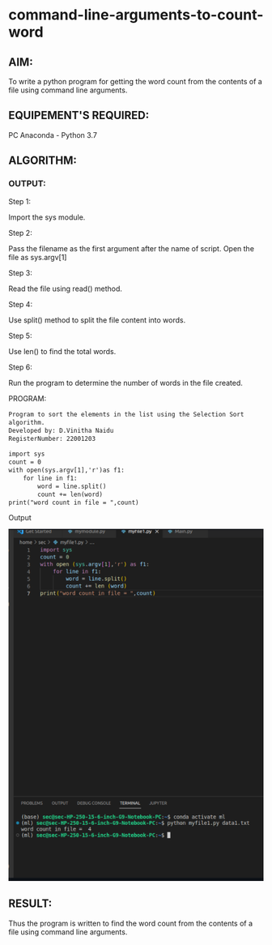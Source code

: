 # command-line-arguments-to-count-word
## AIM:
To write a python program for getting the word count from the contents of a file using command line arguments.
## EQUIPEMENT'S REQUIRED: 
PC
Anaconda - Python 3.7
## ALGORITHM: 

### OUTPUT:
Step 1:

Import the sys module.

Step 2:

Pass the filename as the first argument after the name of script. Open the file as sys.argv[1]

Step 3:

Read the file using read() method.

Step 4:

Use split() method to split the file content into words.

Step 5:

Use len() to find the total words.

Step 6:

Run the program to determine the number of words in the file created.

PROGRAM:
```
Program to sort the elements in the list using the Selection Sort algorithm.
Developed by: D.Vinitha Naidu
RegisterNumber: 22001203
```
```
import sys
count = 0
with open(sys.argv[1],'r')as f1:
    for line in f1:
        word = line.split()
        count += len(word)
print("word count in file = ",count)
```

Output

![Output](/command.png)





## RESULT:
Thus the program is written to find the word count from the contents of a file using command line arguments.
